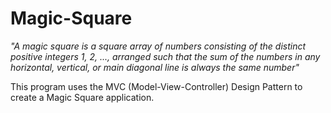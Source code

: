 # Magic-Square

<i>"A magic square is a square array of numbers consisting of the distinct positive integers 1, 2, ..., arranged 
such that the sum of the numbers in any horizontal, vertical, or main diagonal line is always the same number" </i>

This program uses the MVC (Model-View-Controller) Design Pattern to create a Magic Square application. 

